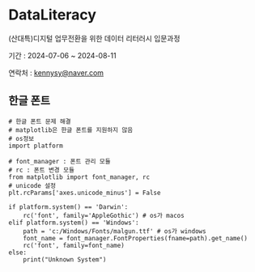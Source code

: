 # DataLiteracy
(산대특)디지털 업무전환을 위한 데이터 리터러시 입문과정

기간 : 2024-07-06 ~ 2024-08-11

연락처 : kennysy@naver.com


## 한글 폰트

    # 한글 폰트 문제 해결 
    # matplotlib은 한글 폰트를 지원하지 않음
    # os정보
    import platform
    
    # font_manager : 폰트 관리 모듈
    # rc : 폰트 변경 모듈
    from matplotlib import font_manager, rc
    # unicode 설정
    plt.rcParams['axes.unicode_minus'] = False
    
    if platform.system() == 'Darwin':
        rc('font', family='AppleGothic') # os가 macos
    elif platform.system() == 'Windows':
        path = 'c:/Windows/Fonts/malgun.ttf' # os가 windows
        font_name = font_manager.FontProperties(fname=path).get_name()
        rc('font', family=font_name)
    else:
        print("Unknown System")
